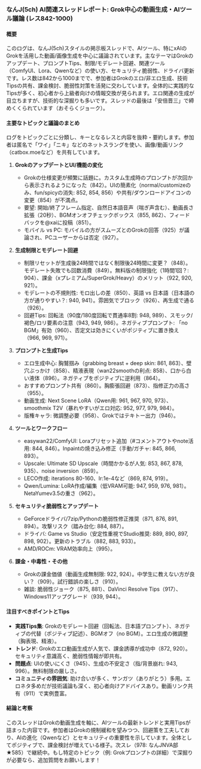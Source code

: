 ### なんJ(5ch) AI関連スレッドレポート: Grok中心の動画生成・AIツール議論 (レス842-1000)

#### 概要
このログは、なんJ(5ch)スタイルの掲示板スレッドで、AIツール、特にxAIのGrokを活用した動画/画像生成を中心に議論されています。主なテーマはGrokのアップデート、プロンプトTips、制限/モデレート回避、関連ツール（ComfyUI、Lora、Qwenなど）の使い方、セキュリティ脆弱性、ドライバ更新です。レス数は842から1000までで、参加者はGrokのエロ/非エロ生成、技術Tipsの共有、課金検討、脆弱性対策を活発に交わしています。全体的に実践的なTipsが多く、初心者から上級者向けの情報交換が見られます。エロ関連の生成が目立ちますが、技術的な深掘りも多いです。スレッドの最後は「安倍晋三」で締めくくられています（おそらくジョーク）。

#### 主要なトピックと議論のまとめ
ログをトピックごとに分類し、キーとなるレスと内容を抜粋・要約します。参加者は匿名で「ワイ」「ニキ」などのネットスラングを使い、画像/動画リンク（catbox.moeなど）を共有しています。

1. **GrokのアップデートとUI/機能の変化**
   - Grokの仕様変更が頻繁に話題に。カスタム生成時のプロンプトが次回から表示されるようになった（842）。UIの簡素化（normal/customizeのみ、fun/spicyの消失: 852, 854, 856）や共有/ダウンロードアイコンの変更（854）が不満点。
   - 要望: 開始/終了フレーム指定、自然日本語音声（喘ぎ声含む）、動画長さ拡張（20秒）、BGMオンオフチェックボックス（855, 862）、フィードバックを@xaiに投稿（851）。
   - モバイル vs PC: モバイルの方がスムーズとのGrokの回答（925）が議論され、PCユーザーからは否定（927）。

2. **生成制限とモデレート回避**
   - 制限リセットが生成後24時間ではなく制限後24時間に変更？（848）。モデレート失敗でも回数消費（849）。無料版の制限強化（1時間1回？: 904）、課金（xプレミアム/SuperGrok/Heavy）のメリット（922, 920, 921）。
   - モデレートの不規則性: モロ出しの差（850）、英語 vs 日本語（日本語の方が通りやすい？: 940, 941）。雰囲気でブロック（926）、再生成で通る（926）。
   - 回避Tips: 回転法（90度/180度回転で貫通率8割: 948, 989）、スモック/褐色/ロリ要素の注意（943, 949, 986）。ネガティブプロンプト: 「no BGM」有効（960）、否定文は効きにくいがポジティブに置き換え（966, 969, 971）。

3. **プロンプトと生成Tips**
   - エロ生成中心: 胸鷲掴み（grabbing breast + deep skin: 861, 863）、壁穴ぶっかけ（858）、精液表現（wan22smoothの利点: 858）、口から白い液体（896）。ネガティブをポジティブに逆利用（864）。
   - おすすめプロンプト共有（860）。胸膨張回避（873）、指修正力の高さ（955）。
   - 動画生成: Next Scene LoRA（Qwen用: 961, 967, 970, 973）、smoothmix T2V（暴れやすいがエロ対応: 952, 977, 979, 984）。
   - 版権キャラ: 微調整必要（958）、Grokではテキトー出力（946）。

4. **ツールとワークフロー**
   - easywan22/ComfyUI: Loraプリセット追加（#コメントアウトやnote活用: 844, 846）。Inpaintの焼き込み修正（手動/ガチャ: 845, 866, 893）。
   - Upscale: Ultimate SD Upscale（時間かかるが人気: 853, 867, 878, 935）、noise inversion（859）。
   - LECO作成: iterations 80-160、lr:1e-4など（869, 874, 919）。
   - Qwen/Lumina: LoRA作成/編集（低VRAM可能: 947, 959, 976, 981）。NetaYumev3.5の重さ（962）。

5. **セキュリティ脆弱性とアップデート**
   - GeForceドライバ/7zip/Pythonの脆弱性修正推奨（871, 876, 891, 894）。攻撃リスク（踏み台化: 884, 887）。
   - ドライバ: Game vs Studio（安定性重視でStudio推奨: 889, 890, 897, 898, 902）。更新のトラブル（882, 883, 933）。
   - AMD/ROCm: VRAM効率向上（995）。

6. **課金・中毒性・その他**
   - Grokの課金価値（動画生成無制限: 922, 924）。中学生に教えない方が良い？（909）。試行錯誤の楽しさ（910）。
   - 雑談: 脆弱性ジョーク（875, 881）、DaVinci Resolve Tips（917）、Windows11アップグレード（939, 944）。

#### 注目すべきポイントとTips
- **実践Tips集**: Grokのモデレート回避（回転法、日本語プロンプト）、ネガティブの代替（ポジティブ記述）、BGMオフ（no BGM）。エロ生成の微調整（胸表現、精液）。
- **トレンド**: Grokのエロ動画生成が人気で、課金誘導が成功中（872, 920）。セキュリティ意識高く、脆弱性情報が即共有。
- **問題点**: UIの使いにくさ（945）、生成の不安定さ（指/背景崩れ: 943, 996）。無料制限の厳しさ。
- **コミュニティの雰囲気**: 助け合いが多く、サンガツ（ありがとう）多用。エロネタ多めだが技術議論も深く、初心者向けアドバイスあり。動画リンク共有（911）で実例豊富。

#### 結論と考察
このスレッドはGrokの動画生成を軸に、AIツールの最新トレンドと実用Tipsが詰まった内容です。参加者はGrokの規制緩和を望みつつ、回避策を工夫しており、AIの進化（Qwenなど）とセキュリティの重要性を示しています。全体としてポジティブで、課金検討が増えている様子。次スレ（978: なんJNVA部★585）で継続中。もし特定のトピック（例: Grokプロンプトの詳細）で深掘りが必要なら、追加質問をお願いします！